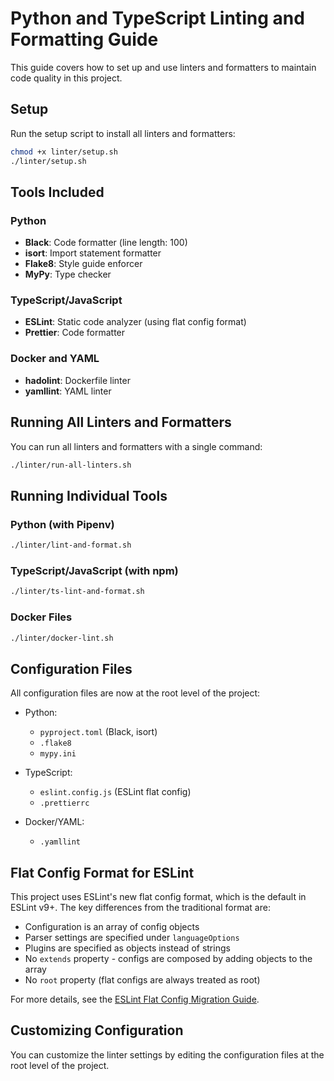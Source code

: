 # Python and TypeScript Linting and Formatting Guide

This guide covers how to set up and use linters and formatters to maintain code quality in this project.

## Setup

Run the setup script to install all linters and formatters:

```bash
chmod +x linter/setup.sh
./linter/setup.sh
```

## Tools Included

### Python
- **Black**: Code formatter (line length: 100)
- **isort**: Import statement formatter
- **Flake8**: Style guide enforcer
- **MyPy**: Type checker

### TypeScript/JavaScript
- **ESLint**: Static code analyzer (using flat config format)
- **Prettier**: Code formatter

### Docker and YAML
- **hadolint**: Dockerfile linter
- **yamllint**: YAML linter

## Running All Linters and Formatters

You can run all linters and formatters with a single command:

```bash
./linter/run-all-linters.sh
```

## Running Individual Tools

### Python (with Pipenv)
```bash
./linter/lint-and-format.sh
```

### TypeScript/JavaScript (with npm)
```bash
./linter/ts-lint-and-format.sh
```

### Docker Files
```bash
./linter/docker-lint.sh
```

## Configuration Files

All configuration files are now at the root level of the project:

- Python:
  - `pyproject.toml` (Black, isort)
  - `.flake8`
  - `mypy.ini`

- TypeScript:
  - `eslint.config.js` (ESLint flat config)
  - `.prettierrc`

- Docker/YAML:
  - `.yamllint`

## Flat Config Format for ESLint

This project uses ESLint's new flat config format, which is the default in ESLint v9+. The key differences from the traditional format are:

- Configuration is an array of config objects
- Parser settings are specified under `languageOptions`
- Plugins are specified as objects instead of strings
- No `extends` property - configs are composed by adding objects to the array
- No `root` property (flat configs are always treated as root)

For more details, see the [ESLint Flat Config Migration Guide](https://eslint.org/docs/latest/use/configure/migration-guide).

## Customizing Configuration

You can customize the linter settings by editing the configuration files at the root level of the project.
